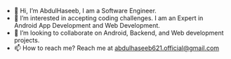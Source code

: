 - 👋 Hi, I’m AbdulHaseeb, I am a Software Engineer.
- 👀 I’m interested in accepting coding challenges. I am an Expert in Android App Development and Web Development.
- 💞️ I’m looking to collaborate on Android, Backend, and Web development projects.
- 📫 How to reach me? Reach me at abdulhaseeb621.official@gmail.com

<!---
AbdulHaseeb-SE/AbdulHaseeb-SE is a ✨ special ✨ repository because its `README.md` (this file) appears on your GitHub profile.
You can click the Preview link to take a look at your changes.
--->
